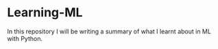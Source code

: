 # Learning-ML
In this repository I will be writing a summary of what I learnt about in ML with Python.
